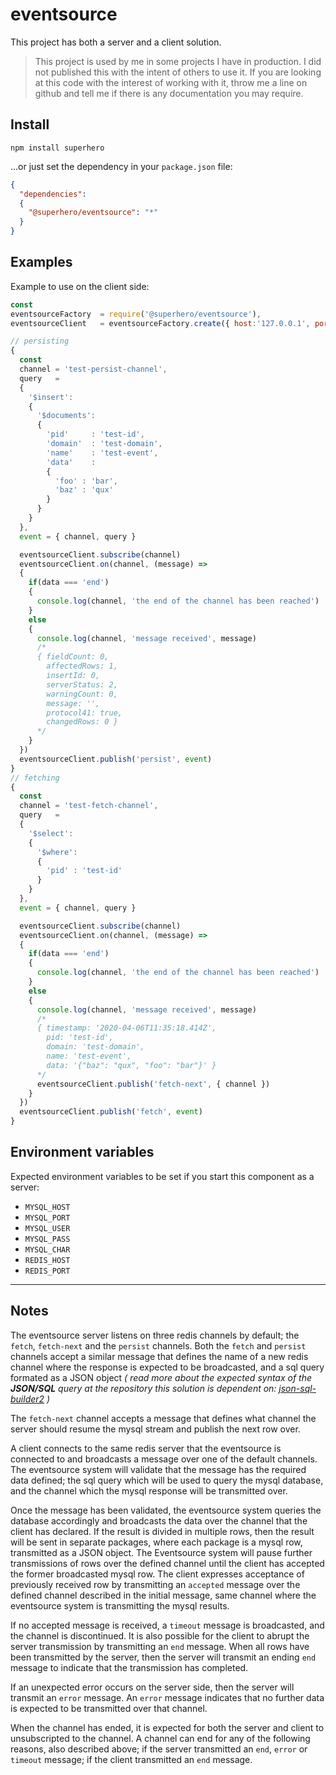 # eventsource

This project has both a server and a client solution.

> This project is used by me in some projects I have in production. I did not published this with the intent of others to use it. If you are looking at this code with the interest of working with it, throw me a line on github and tell me if there is any documentation you may require.

## Install

`npm install superhero`

...or just set the dependency in your `package.json` file:

```json
{
  "dependencies":
  {
    "@superhero/eventsource": "*"
  }
}
```

## Examples

Example to use on the client side:

```js
const
eventsourceFactory  = require('@superhero/eventsource'),
eventsourceClient   = eventsourceFactory.create({ host:'127.0.0.1', port:'6379' })

// persisting
{
  const
  channel = 'test-persist-channel',
  query   =
  {
    '$insert':
    {
      '$documents':
      {
        'pid'     : 'test-id',
        'domain'  : 'test-domain',
        'name'    : 'test-event',
        'data'    :
        {
          'foo' : 'bar',
          'baz' : 'qux'
        }
      }
    }
  },
  event = { channel, query }

  eventsourceClient.subscribe(channel)
  eventsourceClient.on(channel, (message) =>
  {
    if(data === 'end')
    {
      console.log(channel, 'the end of the channel has been reached')
    }
    else
    {
      console.log(channel, 'message received', message)
      /*
      { fieldCount: 0,
        affectedRows: 1,
        insertId: 0,
        serverStatus: 2,
        warningCount: 0,
        message: '',
        protocol41: true,
        changedRows: 0 }
      */
    }
  })
  eventsourceClient.publish('persist', event)
}
// fetching
{
  const
  channel = 'test-fetch-channel',
  query   =
  {
    '$select':
    {
      '$where':
      {
        'pid' : 'test-id'
      }
    }
  },
  event = { channel, query }

  eventsourceClient.subscribe(channel)
  eventsourceClient.on(channel, (message) =>
  {
    if(data === 'end')
    {
      console.log(channel, 'the end of the channel has been reached')
    }
    else
    {
      console.log(channel, 'message received', message)
      /*
      { timestamp: '2020-04-06T11:35:18.414Z',
        pid: 'test-id',
        domain: 'test-domain',
        name: 'test-event',
        data: '{"baz": "qux", "foo": "bar"}' }
      */
      eventsourceClient.publish('fetch-next', { channel })
    }
  })
  eventsourceClient.publish('fetch', event)
}
```

## Environment variables

Expected environment variables to be set if you start this component as a server:

- `MYSQL_HOST`
- `MYSQL_PORT`
- `MYSQL_USER`
- `MYSQL_PASS`
- `MYSQL_CHAR`
- `REDIS_HOST`
- `REDIS_PORT`

---

## Notes

The eventsource server listens on three redis channels by default; the `fetch`, `fetch-next` and the `persist` channels. Both the `fetch` and `persist` channels accept a similar message that defines the name of a new redis channel where the response is expected to be broadcasted, and a sql query formated as a JSON object *( read more about the expected syntax of the **JSON/SQL** query at the repository this solution is dependent on: [json-sql-builder2](https://www.npmjs.com/package/json-sql-builder2) )*

The `fetch-next` channel accepts a message that defines what channel the server should resume the mysql stream and publish the next row over.

A client connects to the same redis server that the eventsource is connected to and broadcasts a message over one of the default channels. The eventsource system will validate that the message has the required data defined; the sql query which will be used to query the mysql database, and the channel which the mysql response will be transmitted over.

Once the message has been validated, the eventsource system queries the database accordingly and broadcasts the data over the channel that the client has declared. If the result is divided in multiple rows, then the result will be sent in separate packages, where each package is a mysql row, transmitted as a JSON object. The Eventsource system will pause further transmissions of rows over the defined channel until the client has accepted the former broadcasted mysql row. The client expresses acceptance of previously received row by transmitting an `accepted` message over the defined channel described in the initial message, same channel where the eventsource system is transmitting the mysql results.

If no accepted message is received, a `timeout` message is broadcasted, and the channel is discontinued. It is also possible for the client to abrupt the server transmission by transmitting an `end` message. When all rows have been transmitted by the server, then the server will transmit an ending `end` message to indicate that the transmission has completed.

If an unexpected error occurs on the server side, then the server will transmit an `error` message. An `error` message indicates that no further data is expected to be transmitted over that channel.

When the channel has ended, it is expected for both the server and client to unsubscripted to the channel. A channel can end for any of the following reasons, also described above; if the server transmitted an `end`, `error` or `timeout` message; if the client transmitted an `end` message.
